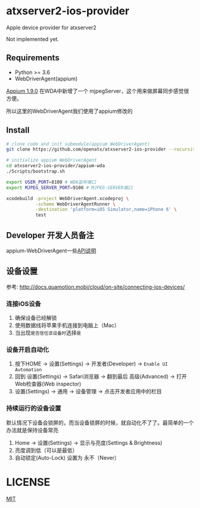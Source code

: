 # atxserver2-ios-provider
Apple device provider for atxserver2

Not implemented yet.

## Requirements
- Python >= 3.6
- WebDriverAgent(appium)

[Appium 1.9.0](https://testerhome.com/topics/16235) 在WDA中新增了一个 mjpegServer，这个用来做屏幕同步感觉很方便。

所以这里的WebDriverAgent我们使用了appium修改的

## Install
```bash
# clone code and init submodule(appium WebDriverAgent)
git clone https://github.com/openatx/atxserver2-ios-provider --recursive

# initialize appium WebDriverAgent
cd atxserver2-ios-provider/appium-wda
./Scripts/bootstrap.sh

export USER_PORT=8100 # WDA监听端口
export MJPEG_SERVER_PORT=9100 # MJPEG-SERVER端口

xcodebuild -project WebDriverAgent.xcodeproj \
           -scheme WebDriverAgentRunner \
           -destination 'platform=iOS Simulator,name=iPhone 6' \
           test
```

## Developer 开发人员备注
appium-WebDriverAgent一些[API说明](WDA-API.md)

## 设备设置
参考: http://docs.quamotion.mobi/cloud/on-site/connecting-ios-devices/

### 连接iOS设备
1. 确保设备已经解锁
2. 使用数据线将苹果手机连接到电脑上（Mac）
3. 当出现`是否信任该设备时`选择`是`

### 设备开启自动化
1. 按下HOME -> 设置(Settings) -> 开发者(Developer) -> `Enable UI Automation`
2. 回到 设置(Settings) -> Safari浏览器 -> 翻到最后 高级(Advanced) -> 打开 Web检查器(Web inspector)
3. 设置(Settings) -> 通用 -> 设备管理 -> 点击开发者应用中的栏目 

### 持续运行的设备设置
默认情况下设备会锁屏的，而当设备锁屏的时候，就自动化不了了。最简单的一个办法就是保持设备常亮

1. Home -> 设置(Settings) -> 显示与亮度(Settings & Brightness)
2. 亮度调到低（可以是最低）
3. 自动锁定(Auto-Lock) 设置为 永不（Never）


# LICENSE
[MIT](LICENSE)
